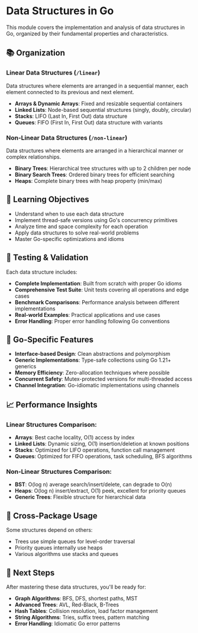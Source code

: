 # Data Structures in Go

This module covers the implementation and analysis of data structures in Go, organized by their fundamental properties and characteristics.

## 📚 Organization

### Linear Data Structures (`/linear`)
Data structures where elements are arranged in a sequential manner, each element connected to its previous and next element.

- **Arrays & Dynamic Arrays**: Fixed and resizable sequential containers
- **Linked Lists**: Node-based sequential structures (singly, doubly, circular)
- **Stacks**: LIFO (Last In, First Out) data structure
- **Queues**: FIFO (First In, First Out) data structure with variants

### Non-Linear Data Structures (`/non-linear`)
Data structures where elements are arranged in a hierarchical manner or complex relationships.

- **Binary Trees**: Hierarchical tree structures with up to 2 children per node
- **Binary Search Trees**: Ordered binary trees for efficient searching
- **Heaps**: Complete binary trees with heap property (min/max)

## 🎯 Learning Objectives

- Understand when to use each data structure
- Implement thread-safe versions using Go's concurrency primitives
- Analyze time and space complexity for each operation
- Apply data structures to solve real-world problems
- Master Go-specific optimizations and idioms

## 🧪 Testing & Validation

Each data structure includes:
- **Complete Implementation**: Built from scratch with proper Go idioms
- **Comprehensive Test Suite**: Unit tests covering all operations and edge cases
- **Benchmark Comparisons**: Performance analysis between different implementations
- **Real-world Examples**: Practical applications and use cases
- **Error Handling**: Proper error handling following Go conventions

## 🚀 Go-Specific Features

- **Interface-based Design**: Clean abstractions and polymorphism
- **Generic Implementations**: Type-safe collections using Go 1.21+ generics
- **Memory Efficiency**: Zero-allocation techniques where possible
- **Concurrent Safety**: Mutex-protected versions for multi-threaded access
- **Channel Integration**: Go-idiomatic implementations using channels

## 📈 Performance Insights

### Linear Structures Comparison:
- **Arrays**: Best cache locality, O(1) access by index
- **Linked Lists**: Dynamic sizing, O(1) insertion/deletion at known positions
- **Stacks**: Optimized for LIFO operations, function call management
- **Queues**: Optimized for FIFO operations, task scheduling, BFS algorithms

### Non-Linear Structures Comparison:
- **BST**: O(log n) average search/insert/delete, can degrade to O(n)
- **Heaps**: O(log n) insert/extract, O(1) peek, excellent for priority queues
- **Generic Trees**: Flexible structure for hierarchical data

## 🔄 Cross-Package Usage

Some structures depend on others:
- Trees use simple queues for level-order traversal
- Priority queues internally use heaps
- Various algorithms use stacks and queues

## 📝 Next Steps

After mastering these data structures, you'll be ready for:
- **Graph Algorithms**: BFS, DFS, shortest paths, MST
- **Advanced Trees**: AVL, Red-Black, B-Trees
- **Hash Tables**: Collision resolution, load factor management
- **String Algorithms**: Tries, suffix trees, pattern matching
- **Error Handling**: Idiomatic Go error patterns
